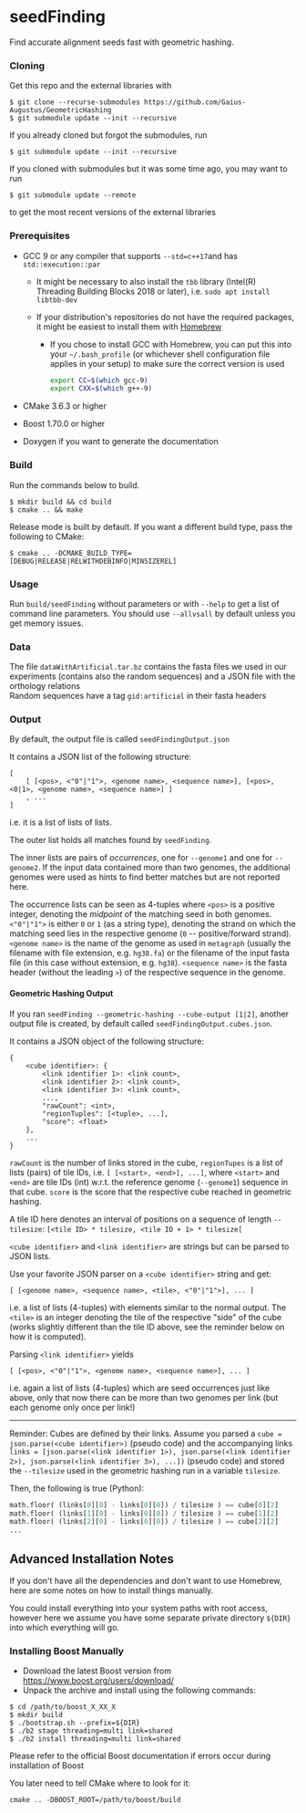 # seedFinding

Find accurate alignment seeds fast with geometric hashing.

### Cloning

Get this repo and the external libraries with

```
$ git clone --recurse-submodules https://github.com/Gaius-Augustus/GeometricHashing
$ git submodule update --init --recursive
```

If you already cloned but forgot the submodules, run

`$ git submodule update --init --recursive`

If you cloned with submodules but it was some time ago, you may want to run

`$ git submodule update --remote`

to  get the most recent versions of the external libraries

### Prerequisites

* GCC 9 or any compiler that supports `--std=c++17`and has `std::execution::par`

  * It might be necessary to also install the `tbb` library (Intel(R) Threading Building Blocks 2018 or later), i.e. `sudo apt install libtbb-dev`

  * If your distribution's repositories do not have the required packages, it might be easiest to install them with [Homebrew](https://docs.brew.sh/Homebrew-on-Linux)

    * If you chose to install GCC with Homebrew, you can put this into your `~/.bash_profile` (or whichever shell configuration file applies in your setup) to make sure the correct version is used

      ```bash
      export CC=$(which gcc-9)
      export CXX=$(which g++-9)
      ```

* CMake 3.6.3 or higher

* Boost 1.70.0 or higher

* Doxygen if you want to generate the documentation

### Build

Run the commands below to build.

```
$ mkdir build && cd build
$ cmake .. && make
```

Release mode is built by default. If you want a different build type, pass the following to CMake:

`$ cmake .. -DCMAKE_BUILD_TYPE=[DEBUG|RELEASE|RELWITHDEBINFO|MINSIZEREL]`

### Usage

Run `build/seedFinding` without parameters or with `--help` to get a list of command line parameters.
You should use `--allvsall` by default unless you get memory issues.

### Data

The file `dataWithArtificial.tar.bz` contains the fasta files we used in our experiments (contains also the random sequences) and a JSON file with the orthology relations  
Random sequences have a tag `gid:artificial` in their fasta headers

### Output

By default, the output file is called `seedFindingOutput.json`

It contains a JSON list of the following structure:

````
[
    [ [<pos>, <"0"|"1">, <genome name>, <sequence name>], [<pos>, <0|1>, <genome name>, <sequence name>] ]
    , ...
]
````

i.e. it is a list of lists of lists. 

The outer list holds all matches found by `seedFinding`. 

The inner lists are pairs of _occurrences_, one for `--genome1` and one for `--genome2`. If the input data contained more than two genomes, the additional genomes were used as hints to find better matches but are not reported here.

The occurrence lists can be seen as 4-tuples where `<pos>` is a positive integer, denoting the  _midpoint_ of the matching seed in both genomes. `<"0"|"1">` is either `0` or `1` (as a string type), denoting the strand on which the matching seed lies in the respective genome (`0` -- positive/forward strand). `<genome name>` is the name of the genome as used in `metagraph` (usually the filename with file extension, e.g. `hg38.fa`) or the filename of the input fasta file (in this case without extension, e.g. `hg38`). `<sequence name>` is the fasta header (without the leading `>`) of the respective sequence in the genome.

#### Geometric Hashing Output

If you ran `seedFinding --geometric-hashing --cube-output [1|2]`, another output file is created, by default called `seedFindingOutput.cubes.json`.

It contains a JSON object of the following structure:

```
{
	<cube identifier>: {
		<link identifier 1>: <link count>,
		<link identifier 2>: <link count>,
		<link identifier 3>: <link count>,
		...,
		"rawCount": <int>,
		"regionTuples": [<tuple>, ...],
		"score": <float>
	},
	...
}
```

`rawCount` is the number of links stored in the cube, `regionTupes` is a list of lists (pairs) of tile IDs, i.e. `[ [<start>, <end>], ...]`, where `<start>` and `<end>` are tile IDs (int) w.r.t. the reference genome (`--genome1`) sequence in that cube. `score` is the score that the respective cube reached in geometric hashing.

A tile ID here denotes an interval of positions on a sequence of length `--tilesize`: `[<tile ID> * tilesize, <tile ID + 1> * tilesize[`

`<cube identifier>` and `<link identifier>` are strings but can be parsed to JSON lists.

Use your favorite JSON parser on a `<cube identifier>` string and get:

```
[ [<genome name>, <sequence name>, <tile>, <"0"|"1">], ... ]
```

i.e. a list of lists (4-tuples) with elements similar to the normal output. The `<tile>` is an integer denoting the tile of the respective "side" of the cube (works slightly different than the tile ID above, see the reminder below on how it is computed).

Parsing `<link identifier>` yields

```
[ [<pos>, <"0"|"1">, <genome name>, <sequence name>], ... ]
```

i.e. again a list of lists (4-tuples)  which are seed occurrences just like above, only that now there can be more than two genomes per link (but each genome only once per link!)

---

Reminder: Cubes are defined by their links. Assume you parsed a `cube = json.parse(<cube identifier>)` (pseudo code) and the accompanying links `links = [json.parse(<link identifier 1>), json.parse(<link identifier 2>), json.parse(<link identifier 3>), ...])` (pseudo code) and stored the `--tilesize` used in the geometric hashing run in a variable `tilesize`.

Then, the following is true (Python):

```python
math.floor( (links[0][0] - links[0][0]) / tilesize ) == cube[0][2]
math.floor( (links[1][0] - links[0][0]) / tilesize ) == cube[1][2]
math.floor( (links[2][0] - links[0][0]) / tilesize ) == cube[2][2]
...
```



## Advanced Installation Notes

If you don't have all the dependencies and don't want to use Homebrew, here are some notes on how to install things manually.

You could install everything into your system paths with root access, however here we assume you have some separate private directory `${DIR}` into which everything will go.

### Installing Boost Manually

* Download the latest Boost version from https://www.boost.org/users/download/
* Unpack the archive and install using the following commands:
```
$ cd /path/to/boost_X_XX_X
$ mkdir build
$ ./bootstrap.sh --prefix=${DIR}
$ ./b2 stage threading=multi link=shared
$ ./b2 install threading=multi link=shared
```

Please refer to the official Boost documentation if errors occur during installation of Boost

You later need to tell CMake where to look for it:

`cmake .. -DBOOST_ROOT=/path/to/boost/build`

